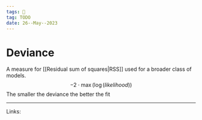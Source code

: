 ```yaml
---
tags: 🌱
tag: TODO
date: 26--May--2023
---
```


# Deviance

A measure for [[Residual sum of squares|RSS]] used for a broader class of models.
$$-2 \cdot \max(\log(likelihood))$$
The smaller the deviance the better the fit

---
Links: 